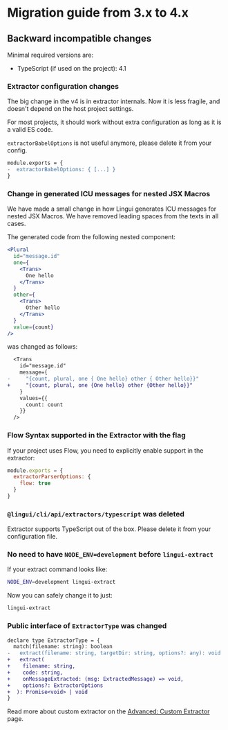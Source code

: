 # Migration guide from 3.x to 4.x

## Backward incompatible changes

Minimal required versions are:

- TypeScript (if used on the project): 4.1

### Extractor configuration changes

The big change in the v4 is in extractor internals. Now it is less fragile, and doesn't depend on the host project settings.

For most projects, it should work without extra configuration as long as it is a valid ES code.

`extractorBabelOptions` is not useful anymore, please delete it from your config.

```diff title="lingui.config.js"
module.exports = {
-  extractorBabelOptions: { [...] }
}
```

### Change in generated ICU messages for nested JSX Macros
We have made a small change in how Lingui generates ICU messages for nested JSX Macros. We have removed leading spaces from the texts in all cases.

The generated code from the following nested component:
``` jsx
<Plural
  id="message.id"
  one={
    <Trans>
      One hello
    </Trans>
  }
  other={
    <Trans>
      Other hello
    </Trans>
  }
  value={count}
/>
```

was changed as follows:
``` diff
  <Trans
    id="message.id"
    message={
-     "{count, plural, one { One hello} other { Other hello}}"
+     "{count, plural, one {One hello} other {Other hello}}"
    }
    values={{
      count: count
    }}
  />
```

### Flow Syntax supported in the Extractor with the flag

If your project uses Flow, you need to explicitly enable support in the extractor:

```js title="lingui.config.js"
module.exports = {
  extractorParserOptions: {
    flow: true
  }
}
```

### `@lingui/cli/api/extractors/typescript` was deleted
Extractor supports TypeScript out of the box. Please delete it from your configuration file.

### No need to have `NODE_ENV=development` before `lingui-extract`

If your extract command looks like:

```bash
NODE_ENV=development lingui-extract
```

Now you can safely change it to just:

```bash
lingui-extract
```

### Public interface of `ExtractorType` was changed

```diff
declare type ExtractorType = {
  match(filename: string): boolean
-   extract(filename: string, targetDir: string, options?: any): void
+   extract(
+    filename: string,
+    code: string,
+    onMessageExtracted: (msg: ExtractedMessage) => void,
+    options?: ExtractorOptions
+  ): Promise<void> | void
}
```

Read more about custom extractor on the [Advanced: Custom Extractor](/guides/custom-extractor) page.
